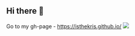 ## Hi there 👋

<!--
**IsTheKris/IsTheKris** is a ✨ _special_ ✨ repository because its `README.md` (this file) appears on your GitHub profile.

Here are some ideas to get you started:

- 🔭 I’m currently working on ...
- 🌱 I’m currently learning ...
- 👯 I’m looking to collaborate on ...
- 🤔 I’m looking for help with ...
- 💬 Ask me about ...
- 📫 How to reach me: ...
- 😄 Pronouns: ...
- ⚡ Fun fact: ...
-->
Go to my gh-page - https://isthekris.github.io/
![](https://komarev.com/ghpvc/?username=your-github-username&style=flat-square)
